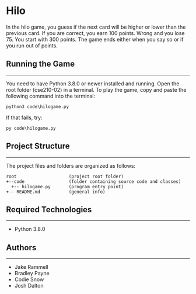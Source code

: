 # Hilo
In the hilo game, you guess if the next card will be higher or lower
than the previous card. If you are correct, you earn 100 points. Wrong 
and you lose 75. You start with 300 points. The game ends either when 
you say so or if you run out of points.

## Running the Game
---
You need to have Python 3.8.0 or newer installed and running. Open the root folder (cse210-02) in a terminal. To play the game, copy and paste the following command into the terminal:
```
python3 code\hilogame.py
```
If that fails, try:

```
py code\hilogame.py
```

## Project Structure
---
The project files and folders are organized as follows:
```
root                    (project root folder)
+--code                 (folder containing source code and classes)
  +-- hilogame.py       (program entry point)
+-- README.md           (general info)
```

## Required Technologies
---
* Python 3.8.0

## Authors
---
* Jake Rammell
* Bradley Payne
* Codie Snow
* Josh Dalton